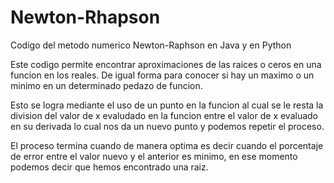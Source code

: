 # Newton-Rhapson
Codigo del metodo numerico Newton-Raphson en Java y en Python

Este codigo permite encontrar aproximaciones de las raices o ceros en una funcion en los reales. De igual forma para conocer si hay un maximo o un minimo en un determinado pedazo de funcion.

Esto se logra mediante el uso de un punto en la funcion al cual se le resta la division del valor de x evaludado en la funcion entre el valor de x evaluado en su derivada lo cual nos da un nuevo punto y podemos repetir el proceso.

El proceso termina cuando de manera optima es decir cuando el porcentaje de error entre el valor nuevo y el anterior es minimo, en ese momento podemos decir que hemos encontrado una raiz.

